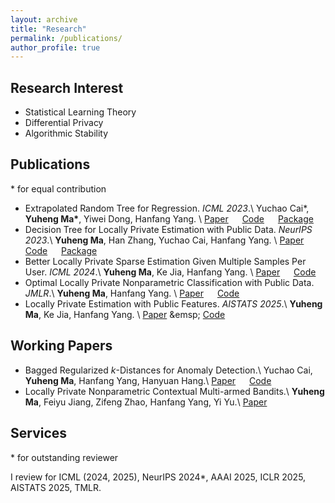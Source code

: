 ```yaml
---
layout: archive
title: "Research"
permalink: /publications/
author_profile: true
---
```



Research Interest
---

- Statistical Learning Theory
- Differential Privacy
- Algorithmic Stability



Publications
---
\* for equal contribution
- Extrapolated Random Tree for Regression. *ICML 2023*.\\
Yuchao Cai\*, **Yuheng Ma\***, Yiwei Dong, Hanfang Yang. \\
[Paper](https://proceedings.mlr.press/v202/cai23d.html) &emsp; [Code](https://github.com/Karlmyh/ERTR) &emsp; [Package](https://github.com/Karlmyh/ExtraTree) 
- Decision Tree for Locally Private Estimation with Public Data. *NeurIPS 2023*.\\
**Yuheng Ma**, Han Zhang, Yuchao Cai, Hanfang Yang. \\
[Paper](https://openreview.net/forum?id=F5FVsfCxt8) &emsp; [Code](https://github.com/Karlmyh/LPDT) &emsp; [Package](https://github.com/Karlmyh/LPDT)
- Better Locally Private Sparse Estimation Given Multiple Samples Per User. *ICML 2024*.\\
**Yuheng Ma**, Ke Jia, Hanfang Yang. \\
[Paper](https://openreview.net/pdf/64ce4a5e3f521f1c87173c2e69e4e1b7f60678ac.pdf) &emsp; [Code](https://github.com/Karlmyh/ULDP-SL)
- Optimal Locally Private Nonparametric Classification with Public Data. *JMLR*.\\
**Yuheng Ma**, Hanfang Yang. \\
[Paper](https://jmlr.org/papers/volume25/23-1563/23-1563.pdf) &emsp; [Code](https://github.com/Karlmyh/LPCT) 
- Locally Private Estimation with Public Features. *AISTATS 2025*.\\
**Yuheng Ma**, Ke Jia, Hanfang Yang. \\
[Paper](https://openreview.net/forum?id=4fhFayxBO5&referrer=%5BAuthor%20Console%5D(%2Fgroup%3Fid%3Daistats.org%2FAISTATS%2F2025%2FConference%2FAuthors%23your-submissions)) &emsp; [Code](https://github.com/Karlmyh/LDP-PublicFeatures) 


Working Papers
---


- Bagged Regularized $k$-Distances for Anomaly Detection.\\
Yuchao Cai, **Yuheng Ma**, Hanfang Yang, Hanyuan Hang.\\
[Paper](https://arxiv.org/abs/2312.01046) &emsp; [Code](https://github.com/Karlmyh/NNDAD)
- Locally Private Nonparametric Contextual Multi-armed Bandits.\\
**Yuheng Ma**, Feiyu Jiang, Zifeng Zhao, Hanfang Yang, Yi Yu.\\
[Paper](https://arxiv.org/abs/2503.08098) 


Services
---
\* for outstanding reviewer

I review for ICML (2024, 2025), NeurIPS 2024*, AAAI 2025, ICLR 2025, AISTATS 2025, TMLR.




<!-- Google tag (gtag.js) -->
<script async src="https://www.googletagmanager.com/gtag/js?id=G-5ZH8RB1RV4"></script>
<script>
  window.dataLayer = window.dataLayer || [];
  function gtag(){dataLayer.push(arguments);}
  gtag('js', new Date());

  gtag('config', 'G-5ZH8RB1RV4');
</script>


<!-- {% if author.googlescholar %}
  You can also find my articles on <u><a href="{{author.googlescholar}}">my Google Scholar profile</a>.</u>
{% endif %}

{% include base_path %}

{% for post in site.publications reversed %}
  {% include archive-single.html %}
{% endfor %} -->
